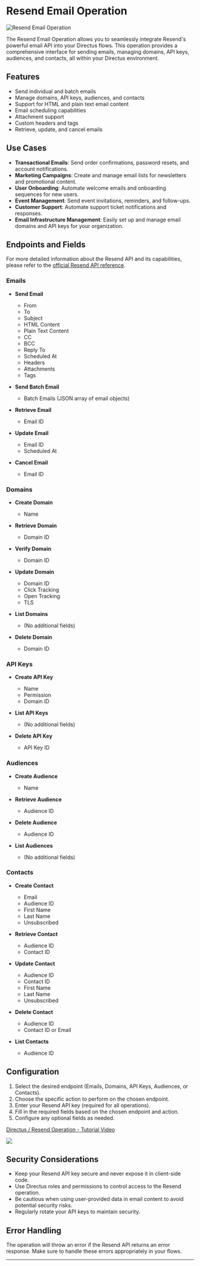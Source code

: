 # Resend Email Operation

![Resend Email Operation](https://raw.githubusercontent.com/directus-labs/resend-operation/main/docs/resend-operation.png)

The Resend Email Operation allows you to seamlessly integrate Resend's powerful email API into your Directus flows. This operation provides a comprehensive interface for sending emails, managing domains, API keys, audiences, and contacts, all within your Directus environment.

## Features

- Send individual and batch emails
- Manage domains, API keys, audiences, and contacts
- Support for HTML and plain text email content
- Email scheduling capabilities
- Attachment support
- Custom headers and tags
- Retrieve, update, and cancel emails

## Use Cases

- **Transactional Emails**: Send order confirmations, password resets, and account notifications.
- **Marketing Campaigns**: Create and manage email lists for newsletters and promotional content.
- **User Onboarding**: Automate welcome emails and onboarding sequences for new users.
- **Event Management**: Send event invitations, reminders, and follow-ups.
- **Customer Support**: Automate support ticket notifications and responses.
- **Email Infrastructure Management**: Easily set up and manage email domains and API keys for your organization.

## Endpoints and Fields

For more detailed information about the Resend API and its capabilities, please refer to the [official Resend API reference](https://resend.com/docs/api-reference/introduction?ref=directus_marketplace).

### Emails

- **Send Email**
  - From
  - To
  - Subject
  - HTML Content
  - Plain Text Content
  - CC
  - BCC
  - Reply To
  - Scheduled At
  - Headers
  - Attachments
  - Tags

- **Send Batch Email**
  - Batch Emails (JSON array of email objects)

- **Retrieve Email**
  - Email ID

- **Update Email**
  - Email ID
  - Scheduled At

- **Cancel Email**
  - Email ID

### Domains

- **Create Domain**
  - Name

- **Retrieve Domain**
  - Domain ID

- **Verify Domain**
  - Domain ID

- **Update Domain**
  - Domain ID
  - Click Tracking
  - Open Tracking
  - TLS

- **List Domains**
  - (No additional fields)

- **Delete Domain**
  - Domain ID

### API Keys

- **Create API Key**
  - Name
  - Permission
  - Domain ID

- **List API Keys**
  - (No additional fields)

- **Delete API Key**
  - API Key ID

### Audiences

- **Create Audience**
  - Name

- **Retrieve Audience**
  - Audience ID

- **Delete Audience**
  - Audience ID

- **List Audiences**
  - (No additional fields)

### Contacts

- **Create Contact**
  - Email
  - Audience ID
  - First Name
  - Last Name
  - Unsubscribed

- **Retrieve Contact**
  - Audience ID
  - Contact ID

- **Update Contact**
  - Audience ID
  - Contact ID
  - First Name
  - Last Name
  - Unsubscribed

- **Delete Contact**
  - Audience ID
  - Contact ID or Email

- **List Contacts**
  - Audience ID

## Configuration

1. Select the desired endpoint (Emails, Domains, API Keys, Audiences, or Contacts).
2. Choose the specific action to perform on the chosen endpoint.
3. Enter your Resend API key (required for all operations).
4. Fill in the required fields based on the chosen endpoint and action.
5. Configure any optional fields as needed.

<div>
    <a href="https://www.loom.com/share/3122b050ee834a88b1773bf947bf5a36">
      <p>Directus / Resend Operation - Tutorial Video</p>
    </a>
    <a href="https://www.loom.com/share/3122b050ee834a88b1773bf947bf5a36">
      <img style="max-width:300px;" src="https://cdn.loom.com/sessions/thumbnails/3122b050ee834a88b1773bf947bf5a36-06a5325c9f467651-full-play.gif">
    </a>
</div>


## Security Considerations

- Keep your Resend API key secure and never expose it in client-side code.
- Use Directus roles and permissions to control access to the Resend operation.
- Be cautious when using user-provided data in email content to avoid potential security risks.
- Regularly rotate your API keys to maintain security.

## Error Handling

The operation will throw an error if the Resend API returns an error response. Make sure to handle these errors appropriately in your flows.

---
